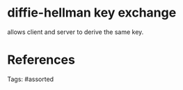 # diffie-hellman key exchange
allows client and server to derive the same key.

# References

Tags:
    #assorted

